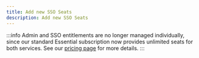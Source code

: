 ```yaml
---
title: Add new SSO Seats
description: Add new SSO Seats
---
```


:::info
Admin and SSO entitlements are no longer managed individually, since our standard Essential subscription now provides unlimited seats for both services. See our [pricing page](/pricing) for more details.
:::
